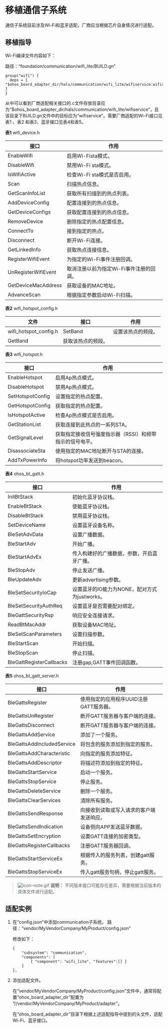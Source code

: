 # 移植通信子系统


通信子系统目前涉及Wi-Fi和蓝牙适配，厂商应当根据芯片自身情况进行适配。


## 移植指导

Wi-Fi编译文件内容如下：

  路径：“foundation/communication/wifi_lite/BUILD.gn”
  
```
group("wifi") {
  deps = [ "$ohos_board_adapter_dir/hals/communication/wifi_lite/wifiservice:wifiservice" ]
}
```

从中可以看到厂商适配相关接口的.c文件存放目录应为“$ohos_board_adapter_dir/hals/communication/wifi_lite/wifiservice”，且该目录下BUILD.gn文件中的目标应为“wifiservice”。需要厂商适配的Wi-Fi接口见表1 、表2 和表3，蓝牙接口见表4和表5。

  **表1** wifi_device.h

| 接口 | 作用 | 
| -------- | -------- |
| EnableWifi | 启用Wi-Fista模式。 | 
| DisableWifi | 禁用Wi-Fi&nbsp;sta模式。 | 
| IsWifiActive | 检查Wi-Fi&nbsp;sta模式是否启用。 | 
| Scan | 扫描热点信息。 | 
| GetScanInfoList | 获取所有扫描到的热点列表。 | 
| AddDeviceConfig | 配置连接到的热点信息。 | 
| GetDeviceConfigs | 获取配置连接到的热点信息。 | 
| RemoveDevice | 删除指定的热点配置信息。 | 
| ConnectTo | 接到指定的热点。 | 
| Disconnect | 断开Wi-Fi连接。 | 
| GetLinkedInfo | 获取热点连接信息。 | 
| RegisterWifiEvent | 为指定的Wi-Fi事件注册回调。 | 
| UnRegisterWifiEvent | 取消注册以前为指定Wi-Fi事件注册的回调。 | 
| GetDeviceMacAddress | 获取设备的MAC地址。 | 
| AdvanceScan | 根据指定参数启动Wi-Fi扫描。 | 

  **表2** wifi_hotspot_config.h

| 文件 | 接口 | 作用 | 
| -------- | -------- | -------- |
| wifi_hotspot_config.h | SetBand | 设置该热点的频段。 | 
| GetBand | 获取该热点的频段。 | 

  **表3** wifi_hotspot.h

| 接口 | 作用 | 
| -------- | -------- |
| EnableHotspot | 启用Ap热点模式。 | 
| DisableHotspot | 禁用Ap热点模式。 | 
| SetHotspotConfig | 设置指定的热点配置。 | 
| GetHotspotConfig | 获取指定的热点配置。 | 
| IsHotspotActive | 检查Ap热点模式是否启用。 | 
| GetStationList | 获取连接到此热点的一系列STA。 | 
| GetSignalLevel | 获取指定接收信号强度指示器（RSSI）和频带指示的信号电平。 | 
| DisassociateSta | 使用指定的MAC地址断开与STA的连接。 | 
| AddTxPowerInfo | 将hotspot功率发送到beacon。 | 

  **表4** ohos_bt_gatt.h

| 接口 | 作用 | 
| -------- | -------- |
| InitBtStack | 初始化蓝牙协议栈。 | 
| EnableBtStack | 使能蓝牙协议栈。 | 
| DisableBtStack | 禁用蓝牙协议栈。 | 
| SetDeviceName | 设置蓝牙设备名称。 | 
| BleSetAdvData | 设置广播数据。 | 
| BleStartAdv | 开始广播。 | 
| BleStartAdvEx | 传入构建好的广播数据，参数，开启蓝牙广播。 | 
| BleStopAdv | 停止发送广播。 | 
| BleUpdateAdv | 更新advertising参数。 | 
| BleSetSecurityIoCap | 设置蓝牙的IO能力为NONE，配对方式为justworks。 | 
| BleSetSecurityAuthReq | 设置蓝牙是否需要配对绑定。 | 
| BleGattSecurityRsp | 响应安全连接请求。 | 
| ReadBtMacAddr | 获取设备MAC地址。 | 
| BleSetScanParameters | 设置扫描参数。 | 
| BleStartScan | 开始扫描。 | 
| BleStopScan | 停止扫描。 | 
| BleGattRegisterCallbacks | 注册gap,GATT事件回调函数。 | 

  **表5** ohos_bt_gatt_server.h

| 接口 | 作用 | 
| -------- | -------- |
| BleGattsRegister | 使用指定的应用程序UUID注册GATT服务器。 | 
| BleGattsUnRegister | 断开GATT服务器与客户端的连接。 | 
| BleGattsDisconnect | 断开GATT服务器与客户端的连接。 | 
| BleGattsAddService | 添加了一个服务。 | 
| BleGattsAddIncludedService | 将包含的服务添加到指定的服务。 | 
| BleGattsAddCharacteristic | 向指定的服务添加特征。 | 
| BleGattsAddDescriptor | 将描述符添加到指定的特征。 | 
| BleGattsStartService | 启动一个服务。 | 
| BleGattsStopService | 停止服务。 | 
| BleGattsDeleteService | 删除一个服务。 | 
| BleGattsClearServices | 清除所有服务。 | 
| BleGattsSendResponse | 向接收到读取或写入请求的客户端发送响应。 | 
| BleGattsSendIndication | 设备侧向APP发送蓝牙数据。 | 
| BleGattsSetEncryption | 设置GATT连接的加密类型。 | 
| BleGattsRegisterCallbacks | 注册GATT服务器回调。 | 
| BleGattsStartServiceEx | 根据传入的服务列表，创建gatt服务。 | 
| BleGattsStopServiceEx | 传入gatt服务句柄，停止gatt服务。 | 

> ![icon-note.gif](public_sys-resources/icon-note.gif) **说明：**
> 不同版本接口可能存在差异，需要根据当前版本的具体文件进行适配。


## 适配实例

1. 在“config.json”中添加communication子系统。
   路径：“vendor/MyVendorCompany/MyProduct/config.json”

   修改如下：

     
   ```
   { 
       "subsystem": "communication", 
       "components": [ 
           { "component": "wifi_lite", "features":[] }
       ] 
   },
   ```

2. 添加适配文件。

   在“vendor/MyVendorCompany/MyProduct/config.json”文件中，通常将配置“ohos_board_adapter_dir”配置为 “//vendor/MyVendorCompany/MyProduct/adapter”。

   在“ohos_board_adapter_dir”目录下根据上述适配指导中提到的头文件，适配Wi-Fi、蓝牙接口。
